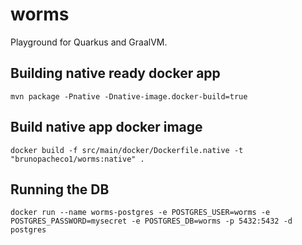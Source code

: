 # worms
Playground for Quarkus and GraalVM.

## Building native ready docker app
```
mvn package -Pnative -Dnative-image.docker-build=true
```
## Build native app docker image
```
docker build -f src/main/docker/Dockerfile.native -t "brunopacheco1/worms:native" .
```
## Running the DB
```
docker run --name worms-postgres -e POSTGRES_USER=worms -e POSTGRES_PASSWORD=mysecret -e POSTGRES_DB=worms -p 5432:5432 -d postgres
```